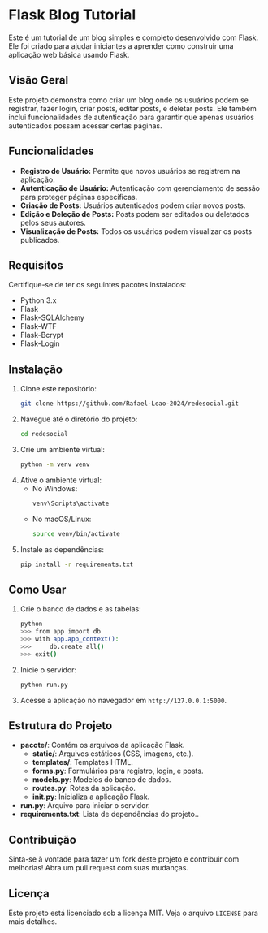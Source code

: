 # Flask Blog Tutorial

Este é um tutorial de um blog simples e completo desenvolvido com Flask. Ele foi criado para ajudar iniciantes a aprender como construir uma aplicação web básica usando Flask.

## Visão Geral

Este projeto demonstra como criar um blog onde os usuários podem se registrar, fazer login, criar posts, editar posts, e deletar posts. Ele também inclui funcionalidades de autenticação para garantir que apenas usuários autenticados possam acessar certas páginas.

## Funcionalidades

- **Registro de Usuário:** Permite que novos usuários se registrem na aplicação.
- **Autenticação de Usuário:** Autenticação com gerenciamento de sessão para proteger páginas específicas.
- **Criação de Posts:** Usuários autenticados podem criar novos posts.
- **Edição e Deleção de Posts:** Posts podem ser editados ou deletados pelos seus autores.
- **Visualização de Posts:** Todos os usuários podem visualizar os posts publicados.

## Requisitos

Certifique-se de ter os seguintes pacotes instalados:

- Python 3.x
- Flask
- Flask-SQLAlchemy
- Flask-WTF
- Flask-Bcrypt
- Flask-Login

## Instalação

1. Clone este repositório:
    ```bash
    git clone https://github.com/Rafael-Leao-2024/redesocial.git
    ```
2. Navegue até o diretório do projeto:
    ```bash
    cd redesocial
    ```
3. Crie um ambiente virtual:
    ```bash
    python -m venv venv
    ```
4. Ative o ambiente virtual:
    - No Windows:
        ```bash
        venv\Scripts\activate
        ```
    - No macOS/Linux:
        ```bash
        source venv/bin/activate
        ```
5. Instale as dependências:
    ```bash
    pip install -r requirements.txt
    ```

## Como Usar

1. Crie o banco de dados e as tabelas:
    ```bash
    python
    >>> from app import db
    >>> with app.app_context():
    >>>     db.create_all()
    >>> exit()
    ```
2. Inicie o servidor:
    ```bash
    python run.py
    ```
3. Acesse a aplicação no navegador em `http://127.0.0.1:5000`.

## Estrutura do Projeto

- **pacote/**: Contém os arquivos da aplicação Flask.
  - **static/**: Arquivos estáticos (CSS, imagens, etc.).
  - **templates/**: Templates HTML.
  - **forms.py**: Formulários para registro, login, e posts.
  - **models.py**: Modelos do banco de dados.
  - **routes.py**: Rotas da aplicação.
  - **init.py**: Inicializa a aplicação Flask.
- **run.py**: Arquivo para iniciar o servidor.
- **requirements.txt**: Lista de dependências do projeto..

## Contribuição

Sinta-se à vontade para fazer um fork deste projeto e contribuir com melhorias! Abra um pull request com suas mudanças.

## Licença

Este projeto está licenciado sob a licença MIT. Veja o arquivo `LICENSE` para mais detalhes.
